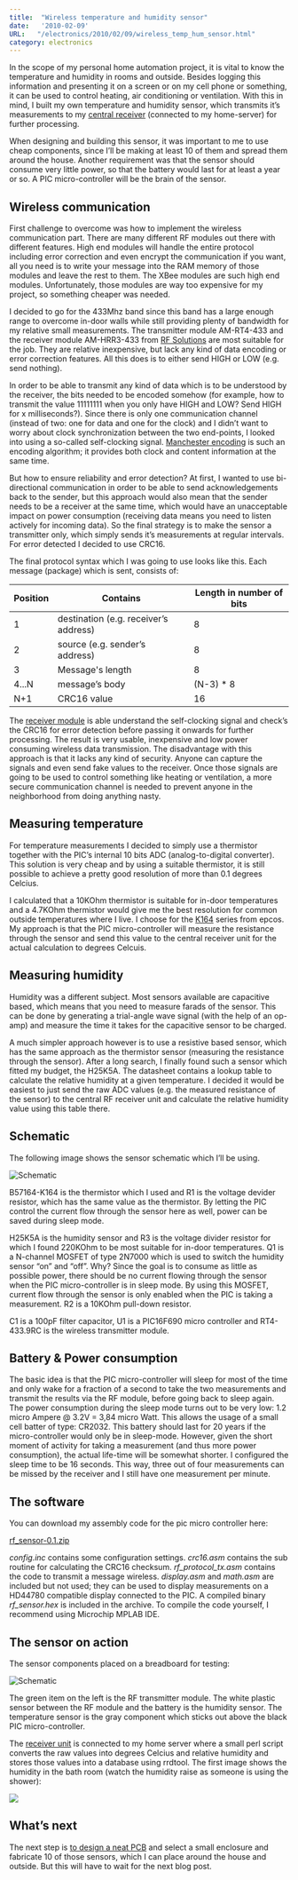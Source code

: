 ```yaml
---
title:  "Wireless temperature and humidity sensor"
date:   '2010-02-09'
URL:   "/electronics/2010/02/09/wireless_temp_hum_sensor.html"
category: electronics
---
```


In the scope of my personal home automation project, it is vital to know the temperature and humidity in rooms and outside. 
Besides logging this information and presenting it on a screen or on my cell phone or something, it can be used to control 
heating, air conditioning or ventilation. With this in mind, I built my own temperature and humidity sensor, which transmits 
it’s measurements to my [central receiver](/electronics/2010/10/10/rf_transceiver.html) (connected to my home-server) for further processing.

When designing and building this sensor, it was important to me to use cheap components, since I’ll be making at least 10 
of them and spread them around the house. Another requirement was that the sensor should consume very little power, so 
that the battery would last for at least a year or so. A PIC micro-controller will be the brain of the sensor.

## Wireless communication

First challenge to overcome was how to implement the wireless communication part. There are many different RF modules out 
there with different features. High end modules will handle the entire protocol including error correction and even encrypt 
the communication if you want, all you need is to write your message into the RAM memory of those modules and leave the rest 
to them. The XBee modules are such high end modules. Unfortunately, those modules are way too expensive for my project, so 
something cheaper was needed.

I decided to go for the 433Mhz band since this band has a large enough range to overcome in-door walls while still providing 
plenty of bandwidth for my relative small measurements. The transmitter module AM-RT4-433 and the receiver module AM-HRR3-433 
from [RF Solutions](http://www.rfsolutions.co.uk/) are most suitable for the job. They are relative inexpensive, but lack any kind of data encoding or error 
correction features. All this does is to either send HIGH or LOW (e.g. send nothing).

In order to be able to transmit any kind of data which is to be understood by the receiver, the bits needed to be encoded 
somehow (for example, how to transmit the value 11111111 when you only have HIGH and LOW? Send HIGH for x milliseconds?). 
Since there is only one communication channel (instead of two: one for data and one for the clock) and I didn’t want to worry 
about clock synchronization between the two end-points, I looked into using a so-called self-clocking signal. [Manchester encoding](http://en.wikipedia.org/wiki/Manchester_code) 
is such an encoding algorithm; it provides both clock and content information at the same time.

But how to ensure reliability and error detection? At first, I wanted to use bi-directional communication in order to be 
able to send acknowledgements back to the sender, but this approach would also mean that the sender needs to be a receiver 
at the same time, which would have an unacceptable impact on power consumption (receiving data means you need to listen 
actively for incoming data). So the final strategy is to make the sensor a transmitter only, which simply sends it’s measurements 
at regular intervals. For error detected I decided to use CRC16.

The final protocol syntax which I was going to use looks like this. Each message (package) which is sent, consists of:


Position | Contains | Length in number of bits
--- | --- | ---
1 | destination (e.g. receiver’s address) | 8
2 | source (e.g. sender’s address) | 8
3 | Message's length | 8
4...N | message’s body | (N-3) * 8
N+1 | CRC16 value | 16

The [receiver module](/electronics/2010/10/10/rf_transceiver.html) is able understand the self-clocking signal and check’s the CRC16 for error 
detection before passing it onwards for further processing. The result is very usable, inexpensive and low power consuming 
wireless data transmission. The disadvantage with this approach is that it lacks any kind of security. Anyone can capture 
the signals and even send fake values to the receiver. Once those signals are going to be used to control something like 
heating or ventilation, a more secure communication channel is needed to prevent anyone in the neighborhood from doing 
anything nasty.

## Measuring temperature

For temperature measurements I decided to simply use a thermistor together with the PIC’s internal 10 bits ADC 
(analog-to-digital converter). This solution is very cheap and by using a suitable thermistor, it is still possible to 
achieve a pretty good resolution of more than 0.1 degrees Celcius.

I calculated that a 10KOhm thermistor is suitable for in-door temperatures and a 4.7KOhm thermistor would give me the 
best resolution for common outside temperatures where I live. I choose for the [K164](http://www.mouser.com/ds/2/136/LeadedDisks__B57164__K164-81893.pdf) 
series from epcos. My approach is that the PIC micro-controller will measure the resistance through the sensor and send 
this value to the central receiver unit for the actual calculation to degrees Celcuis.

## Measuring humidity

Humidity was a different subject. Most sensors available are capacitive based, which means that you need to measure farads 
of the sensor. This can be done by generating a trial-angle wave signal (with the help of an op-amp) and measure the time 
it takes for the capacitive sensor to be charged.

A much simpler approach however is to use a resistive based sensor, which has the same approach as the thermistor sensor 
(measuring the resistance through the sensor). After a long search, I finally found such a sensor which fitted my budget, 
the H25K5A. The datasheet contains a lookup table to calculate the relative humidity at a given temperature. I decided 
it would be easiest to just send the raw ADC values (e.g. the measured resistance of the sensor) to the central RF receiver 
unit and calculate the relative humidity value using this table there.

## Schematic

The following image shows the sensor schematic which I’ll be using.

![Schematic](/images/wireless_sensor/sensor_schema.png "Schematic")

B57164-K164 is the thermistor which I used and R1 is the voltage devider resistor, which has the same value as the thermistor. 
By letting the PIC control the current flow through the sensor here as well, power can be saved during sleep mode.

H25K5A is the humidity sensor and R3 is the voltage divider resistor for which I found 220KOhm to be most suitable for 
in-door temperatures. Q1 is a N-channel MOSFET of type 2N7000 which is used to switch the humidity sensor “on” and “off”. 
Why? Since the goal is to consume as little as possible power, there should be no current flowing through the sensor when 
the PIC micro-controller is in sleep mode. By using this MOSFET, current flow through the sensor is only enabled when the PIC 
is taking a measurement. R2 is a 10KOhm pull-down resistor.

C1 is a 100pF filter capacitor, U1 is a PIC16F690 micro controller and RT4-433.9RC is the wireless transmitter module.

## Battery & Power consumption

The basic idea is that the PIC micro-controller will sleep for most of the time and only wake for a fraction of a second to 
take the two measurements and transmit the results via the RF module, before going back to sleep again. The power consumption 
during the sleep mode turns out to be very low: 1.2 micro Ampere @ 3.2V = 3,84 micro Watt. This allows the usage of a small 
cell batter of type: CR2032. This battery should last for 20 years if the micro-controller would only be in sleep-mode. 
However, given the short moment of activity for taking a measurement (and thus more power consumption), the actual life-time 
will be somewhat shorter. I configured the sleep time to be 16 seconds. This way, three out of four measurements can be missed 
by the receiver and I still have one measurement per minute.

## The software

You can download my assembly code for the pic micro controller here:

[rf_sensor-0.1.zip](/download/wireless_sensor/rf_sensor-0.1.zip)

_config.inc_ contains some configuration settings. _crc16.asm_ contains the sub routine for calculating the CRC16 checksum. 
_rf_protocol_tx.asm_ contains the code to transmit a message wireless. 
_display.asm_ and _math.asm_ are included but not used; they can be used to display measurements on a HD44780 compatible 
display connected to the PIC. A compiled binary _rf_sensor.hex_ is included in the archive. To compile the code yourself, 
I recommend using Microchip MPLAB IDE.

## The sensor on action

The sensor components placed on a breadboard for testing:

![Schematic](/images/wireless_sensor/sensor_prototype.jpg "Schematic")

The green item on the left is the RF transmitter module. The white plastic sensor between the RF module and the 
battery is the humidity sensor. The temperature sensor is the gray component which sticks out above the black PIC 
micro-controller.

The [receiver unit](/electronics/2010/10/10/rf_transceiver.html) is connected to my home server where a small perl script converts the raw 
values into degrees Celcius and relative humidity and stores those values into a database using rrdtool. The first 
image shows the humidity in the bath room (watch the humidity raise as someone is using the shower):

![](/images/wireless_sensor/bath_temperature.png "")

## What’s next

The next step is [to design a neat PCB](/electronics/2010/03/10/making-pcbs.html) and select a small enclosure and fabricate 10 of those sensors, which I can place 
around the house and outside. But this will have to wait for the next blog post.

